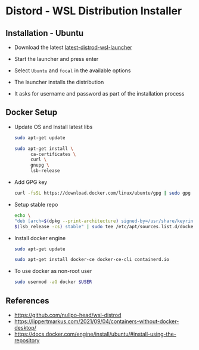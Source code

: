 # Distord - WSL Distribution Installer

## Installation - Ubuntu

- Download the latest [latest-distrod-wsl-launcher](https://github.com/nullpo-head/wsl-distrod/releases/latest/download/distrod_wsl_launcher-x86_64.zip)

- Start the launcher and press enter
- Select `Ubuntu` and `focal` in the available options
- The launcher installs the distribution
- It asks for username and password as part of the installation process

## Docker Setup

- Update OS and Install latest libs

  ```bash
  sudo apt-get update

  sudo apt-get install \
        ca-certificates \
        curl \
        gnupg \
        lsb-release
  ```
- Add GPG key
  ```bash
  curl -fsSL https://download.docker.com/linux/ubuntu/gpg | sudo gpg --dearmor -o /usr/share/keyrings/docker-archive-keyring.gpg
  ```
- Setup stable repo
  ```bash
  echo \
  "deb [arch=$(dpkg --print-architecture) signed-by=/usr/share/keyrings/docker-archive-keyring.gpg] https://download.docker.com/linux/ubuntu \
  $(lsb_release -cs) stable" | sudo tee /etc/apt/sources.list.d/docker.list > /dev/null
  ```
- Install docker engine
  ```bash
  sudo apt-get update

  sudo apt-get install docker-ce docker-ce-cli containerd.io
  ```
- To use docker as non-root user
  ```bash
  sudo usermod -aG docker $USER
  ```

## References
- https://github.com/nullpo-head/wsl-distrod
- https://lippertmarkus.com/2021/09/04/containers-without-docker-desktop/
- https://docs.docker.com/engine/install/ubuntu/#install-using-the-repository